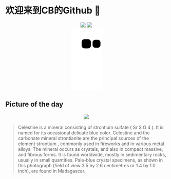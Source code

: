 
# 欢迎来到CB的Github 👋

<div align="center">
  <img height="137px" src="https://github-readme-stats.vercel.app/api?username=SuperCB&show_icons=true&theme=radical" />
  <img height="137px" src="https://github-readme-stats.vercel.app/api/top-langs/?username=SuperCB&hide_title=true&hide_border=true&layout=compact&langs_count=6&text_color=000&icon_color=fff" />
</div>


<div align="center">
    <img src="./contribution-snake/github-contribution-grid-snake.svg" />
</div>



## Picture of the day
<div align="center">
  <img width=400px src="https://upload.wikimedia.org/wikipedia/commons/thumb/d/d2/Celestine_-_Sakoany_deposit%2C_Katsepy%2C_Mitsinjo%2C_Boeny%2C_Madagascar.jpg/450px-Celestine_-_Sakoany_deposit%2C_Katsepy%2C_Mitsinjo%2C_Boeny%2C_Madagascar.jpg" />
</div>

>Celestine  is a mineral consisting of  strontium sulfate  ( Sr S O 4 ). It is named for its occasional delicate blue color. Celestine and the  carbonate  mineral  strontianite  are the principal sources of the element  strontium , commonly used in fireworks and in various metal alloys. The mineral occurs as crystals, and also in compact massive, and fibrous forms. It is found worldwide, mostly in sedimentary rocks, usually in small quantities. Pale-blue crystal specimens, as shown in this photograph (field of view 3.5 by 2.6 centimetres or 1.4 by 1.0 inch), are found in Madagascar. 


